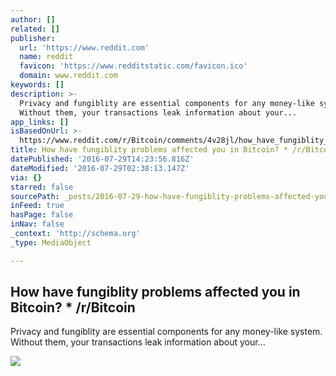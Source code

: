 ```yaml
---
author: []
related: []
publisher:
  url: 'https://www.reddit.com'
  name: reddit
  favicon: 'https://www.redditstatic.com/favicon.ico'
  domain: www.reddit.com
keywords: []
description: >-
  Privacy and fungiblity are essential components for any money-like system.
  Without them, your transactions leak information about your...
app_links: []
isBasedOnUrl: >-
  https://www.reddit.com/r/Bitcoin/comments/4v28jl/how_have_fungiblity_problems_affected_you_in/
title: How have fungiblity problems affected you in Bitcoin? * /r/Bitcoin
datePublished: '2016-07-29T14:23:56.816Z'
dateModified: '2016-07-29T02:38:13.147Z'
via: {}
starred: false
sourcePath: _posts/2016-07-29-how-have-fungiblity-problems-affected-you-in-bitcoin-rb.md
inFeed: true
hasPage: false
inNav: false
_context: 'http://schema.org'
_type: MediaObject

---
```

<article style=""><h1>How have fungiblity problems affected you in Bitcoin? * /r/Bitcoin</h1><p>Privacy and fungiblity are essential components for any money-like system. Without them, your transactions leak information about your...</p><img src="https://www.redditstatic.com/icon.png" /></article>
